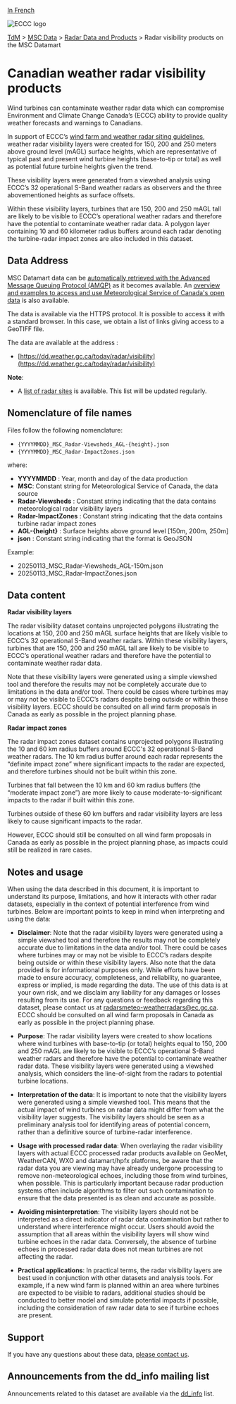 [In French](readme_radar-visibility-datamart_fr.md)

![ECCC logo](../../img_eccc-logo.png)

[TdM](../../readme_en.md) > [MSC Data](../readme_en.md) > [Radar Data and Products](readme_radar_en.md) > Radar visibility products on the MSC Datamart

# Canadian weather radar visibility products

Wind turbines can contaminate weather radar data which can compromise Environment and Climate Change Canada’s (ECCC) ability to provide quality weather forecasts and warnings to Canadians.

In support of ECCC’s [wind farm and weather radar siting guidelines](https://www.canada.ca/en/environment-climate-change/services/weather-general-tools-resources/radar-overview/wind-turbine-interference.html), weather radar visibility layers were created for 150, 200 and 250 meters above ground level (mAGL) surface heights, which are representative of typical past and present wind turbine heights (base-to-tip or total) as well as potential future turbine heights given the trend.

These visibility layers were generated from a viewshed analysis using ECCC’s 32 operational S-Band weather radars as observers and the three abovementioned heights as surface offsets.

Within these visibility layers, turbines that are 150, 200 and 250 mAGL tall are likely to be visible to ECCC’s operational weather radars and therefore have the potential to contaminate weather radar data. A polygon layer containing 10 and 60 kilometer radius buffers around each radar denoting the turbine-radar impact zones are also included in this dataset.

## Data Address 

MSC Datamart data can be [automatically retrieved with the Advanced Message Queuing Protocol (AMQP)](../../msc-datamart/amqp_en.md) as it becomes available. An [overview and examples to access and use Meteorological Service of Canada's open data](../../usage/readme_en.md) is also available.

The data is available via the HTTPS protocol. It is possible to access it with a standard browser. In this case, we obtain a list of links giving access to a GeoTIFF file.

The data are available at the address :

* [https://dd.weather.gc.ca/today/radar/visibility](https://dd.weather.gc.ca/today/radar/visibility)

__Note__: 

* A [list of radar sites](https://collaboration.cmc.ec.gc.ca/cmc/cmos/public_doc/msc-data/obs_radar/radars_list.pdf) is available. This list will be updated regularly.

## Nomenclature of file names

Files follow the following nomenclature:

* `{YYYYMMDD}_MSC_Radar-Viewsheds_AGL-{height}.json`
* `{YYYYMMDD}_MSC_Radar-ImpactZones.json`

where:

* __YYYYMMDD__ : Year, month and day of the data production
* __MSC__: Constant string for Meteorological Service of Canada, the data source
* __Radar-Viewsheds__ : Constant string indicating that the data contains meteorological radar visibility layers
* __Radar-ImpactZones__ : Constant string indicating that the data contains turbine radar impact zones
* __AGL-{height}__ : Surface heights above ground level [150m, 200m, 250m]
* __json__ : Constant string indicating that the format is GeoJSON

Example:

* 20250113_MSC_Radar-Viewsheds_AGL-150m.json
* 20250113_MSC_Radar-ImpactZones.json

## Data content

__Radar visibility layers__

The radar visibility dataset contains unprojected polygons illustrating the locations at 150, 200 and 250 mAGL surface heights that are likely visible to ECCC’s 32 operational S-Band weather radars. Within these visibility layers, turbines that are 150, 200 and 250 mAGL tall are likely to be visible to ECCC’s operational weather radars and therefore have the potential to contaminate weather radar data.

Note that these visibility layers were generated using a simple viewshed tool and therefore the results may not be completely accurate due to limitations in the data and/or tool. There could be cases where turbines may or may not be visible to ECCC’s radars despite being outside or within these visibility layers. ECCC should be consulted on all wind farm proposals in Canada as early as possible in the project planning phase.

__Radar impact zones__

The radar impact zones dataset contains unprojected polygons illustrating the 10 and 60 km radius buffers around ECCC's 32 operational S-Band weather radars. The 10 km radius buffer around each radar represents the “definite impact zone” where significant impacts to the radar are expected, and therefore turbines should not be built within this zone.

Turbines that fall between the 10 km and 60 km radius buffers (the “moderate impact zone”) are more likely to cause moderate-to-significant impacts to the radar if built within this zone.

Turbines outside of these 60 km buffers and radar visibility layers are less likely to cause significant impacts to the radar.

However, ECCC should still be consulted on all wind farm proposals in Canada as early as possible in the project planning phase, as impacts could still be realized in rare cases.

## Notes and usage

When using the data described in this document, it is important to understand its purpose, limitations, and how it interacts with other radar datasets, especially in the context of potential interference from wind turbines. Below are important points to keep in mind when interpreting and using the data:

* __Disclaimer__: Note that the radar visibility layers were generated using a simple viewshed tool and therefore the results may not be completely accurate due to limitations in the data and/or tool. There could be cases where turbines may or may not be visible to ECCC’s radars despite being outside or within these visibility layers. Also note that the data provided is for informational purposes only. While efforts have been made to ensure accuracy, completeness, and reliability, no guarantee, express or implied, is made regarding the data. The use of this data is at your own risk, and we disclaim any liability for any damages or losses resulting from its use. For any questions or feedback regarding this dataset, please contact us at radarsmeteo-weatherradars@ec.gc.ca. ECCC should be consulted on all wind farm proposals in Canada as early as possible in the project planning phase.

* __Purpose__: The radar visibility layers were created to show locations where wind turbines with base-to-tip (or total) heights equal to 150, 200 and 250 mAGL are likely to be visible to ECCC’s operational S-Band weather radars and therefore have the potential to contaminate weather radar data. These visibility layers were generated using a viewshed analysis, which considers the line-of-sight from the radars to potential turbine locations.

* __Interpretation of the data__: It is important to note that the visibility layers were generated using a simple viewshed tool. This means that the actual impact of wind turbines on radar data might differ from what the visibility layer suggests. The visibility layers should be seen as a preliminary analysis tool for identifying areas of potential concern, rather than a definitive source of turbine-radar interference.

* __Usage with processed radar data__: When overlaying the radar visibility layers with actual ECCC processed radar products available on GeoMet, WeatherCAN, WXO and datamart/hpfx platforms, be aware that the radar data you are viewing may have already undergone processing to remove non-meteorological echoes, including those from wind turbines, when possible. This is particularly important because radar production systems often include algorithms to filter out such contamination to ensure that the data presented is as clean and accurate as possible.

* __Avoiding misinterpretation__: The visibility layers should not be interpreted as a direct indicator of radar data contamination but rather to understand where interference might occur. Users should avoid the assumption that all areas within the visibility layers will show wind turbine echoes in the radar data. Conversely, the absence of turbine echoes in processed radar data does not mean turbines are not affecting the radar.

* __Practical applications__: In practical terms, the radar visibility layers are best used in conjunction with other datasets and analysis tools. For example, if a new wind farm is planned within an area where turbines are expected to be visible to radars, additional studies should be conducted to better model and simulate potential impacts if possible, including the consideration of raw radar data to see if turbine echoes are present.

## Support

If you have any questions about these data, [please contact us](https://meteo.gc.ca/mainmenu/contact_us_e.html).

## Announcements from the dd_info mailing list 

Announcements related to this dataset are available via the [dd_info](https://comm.collab.science.gc.ca/mailman3/postorius/lists/dd_info/) list.
